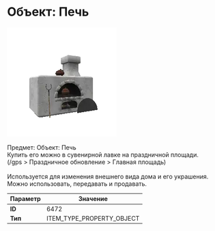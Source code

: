 # Объект: Печь

![Item Image](../img/6472.webp?raw=true)

Предмет: Объект: Печь<br>Купить его можно в сувенирной лавке на праздничной площади.<br>(/gps > Праздничное обновление > Главная площадь)<br><br>Используется для изменения внешнего вида дома и его украшения.<br>Можно использовать, передавать и продавать.


| Параметр | Значение |
|----------|----------|
| **ID** | 6472 |
| **Тип** | ITEM_TYPE_PROPERTY_OBJECT |

